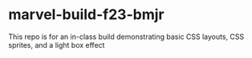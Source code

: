 # marvel-build-f23-bmjr
This repo is for an in-class build demonstrating basic CSS layouts, CSS sprites, and a light box effect
